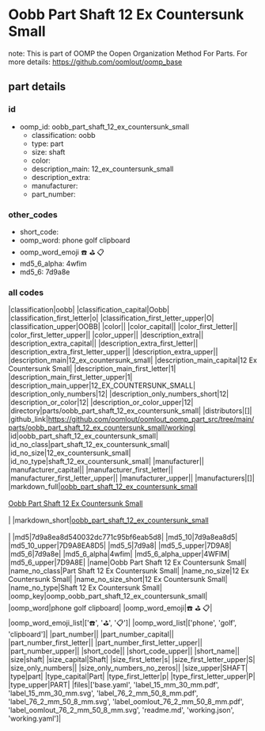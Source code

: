 # Oobb Part Shaft 12 Ex Countersunk Small  

note: This is part of OOMP the Oopen Organization Method For Parts. For more details: https://github.com/oomlout/oomp_base

##  part details





### id
* oomp_id: oobb_part_shaft_12_ex_countersunk_small
  * classification: oobb
  * type: part
  * size: shaft
  * color: 
  * description_main: 12_ex_countersunk_small
  * description_extra: 
  * manufacturer: 
  * part_number: 

### other_codes
* short_code: 
* oomp_word: phone golf clipboard
* oomp_word_emoji :phone: :golf: :clipboard:
* md5_6_alpha: 4wfim
* md5_6: 7d9a8e

### all codes 
|classification|oobb|
|classification_capital|Oobb|
|classification_first_letter|o|
|classification_first_letter_upper|O|
|classification_upper|OOBB|
|color||
|color_capital||
|color_first_letter||
|color_first_letter_upper||
|color_upper||
|description_extra||
|description_extra_capital||
|description_extra_first_letter||
|description_extra_first_letter_upper||
|description_extra_upper||
|description_main|12_ex_countersunk_small|
|description_main_capital|12 Ex Countersunk Small|
|description_main_first_letter|1|
|description_main_first_letter_upper|1|
|description_main_upper|12_EX_COUNTERSUNK_SMALL|
|description_only_numbers|12|
|description_only_numbers_short|12|
|description_or_color|12|
|description_or_color_upper|12|
|directory|parts/oobb_part_shaft_12_ex_countersunk_small|
|distributors|[]|
|github_link|https://github.com/oomlout/oomlout_oomp_part_src/tree/main/parts/oobb_part_shaft_12_ex_countersunk_small/working|
|id|oobb_part_shaft_12_ex_countersunk_small|
|id_no_class|part_shaft_12_ex_countersunk_small|
|id_no_size|12_ex_countersunk_small|
|id_no_type|shaft_12_ex_countersunk_small|
|manufacturer||
|manufacturer_capital||
|manufacturer_first_letter||
|manufacturer_first_letter_upper||
|manufacturer_upper||
|manufacturers|[]|
|markdown_full|[oobb_part_shaft_12_ex_countersunk_small](https://github.com/oomlout/oomlout_oomp_part_src/tree/main/parts/oobb_part_shaft_12_ex_countersunk_small/working)<br>[](https://github.com/oomlout/oomlout_oomp_part_src/tree/main/parts/oobb_part_shaft_12_ex_countersunk_small/working)<br>[Oobb Part Shaft 12 Ex Countersunk Small](https://github.com/oomlout/oomlout_oomp_part_src/tree/main/parts/oobb_part_shaft_12_ex_countersunk_small/working)<br><br>|
|markdown_short|[oobb_part_shaft_12_ex_countersunk_small](https://github.com/oomlout/oomlout_oomp_part_src/tree/main/parts/oobb_part_shaft_12_ex_countersunk_small/working)<br><br>|
|md5|7d9a8ea8d540032dc771c95bf6eab5d8|
|md5_10|7d9a8ea8d5|
|md5_10_upper|7D9A8EA8D5|
|md5_5|7d9a8|
|md5_5_upper|7D9A8|
|md5_6|7d9a8e|
|md5_6_alpha|4wfim|
|md5_6_alpha_upper|4WFIM|
|md5_6_upper|7D9A8E|
|name|Oobb Part Shaft 12 Ex Countersunk Small|
|name_no_class|Part Shaft 12 Ex Countersunk Small|
|name_no_size|12 Ex Countersunk Small|
|name_no_size_short|12 Ex Countersunk Small|
|name_no_type|Shaft 12 Ex Countersunk Small|
|oomp_key|oomp_oobb_part_shaft_12_ex_countersunk_small|
|oomp_word|phone golf clipboard|
|oomp_word_emoji|:phone: :golf: :clipboard:|
|oomp_word_emoji_list|[':phone:', ':golf:', ':clipboard:']|
|oomp_word_list|['phone', 'golf', 'clipboard']|
|part_number||
|part_number_capital||
|part_number_first_letter||
|part_number_first_letter_upper||
|part_number_upper||
|short_code||
|short_code_upper||
|short_name||
|size|shaft|
|size_capital|Shaft|
|size_first_letter|s|
|size_first_letter_upper|S|
|size_only_numbers||
|size_only_numbers_no_zeros||
|size_upper|SHAFT|
|type|part|
|type_capital|Part|
|type_first_letter|p|
|type_first_letter_upper|P|
|type_upper|PART|
|files|['base.yaml', 'label_15_mm_30_mm.pdf', 'label_15_mm_30_mm.svg', 'label_76_2_mm_50_8_mm.pdf', 'label_76_2_mm_50_8_mm.svg', 'label_oomlout_76_2_mm_50_8_mm.pdf', 'label_oomlout_76_2_mm_50_8_mm.svg', 'readme.md', 'working.json', 'working.yaml']|
